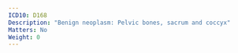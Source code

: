```yaml
---
ICD10: D168
Description: "Benign neoplasm: Pelvic bones, sacrum and coccyx"
Matters: No
Weight: 0
---
```


